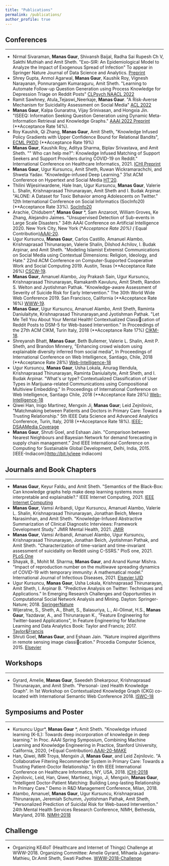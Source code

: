```yaml
---
title: "Publications"
permalink: /publications/
author_profile: true
---
```


## Conferences
---
* Nirmal Sivaraman, **Manas Gaur**, Shivansh Baijal, Radha Sai Rupesh Ch V, Sakthi Muthiah and Amit Sheth. "Exo-SIR: An Epidemiological Model to Analyze the Impact of Exogenous Spread of Infection" To appear in Springer Nature Journal of Data Science and Analytics. [Preprint](https://arxiv.org/abs/2205.01325)
* Shrey Gupta, Anmol Agarwal, **Manas Gaur**, Kaushik Roy, Vignesh Narayanan, Ponnurangam Kumaraguru, Amit Sheth. "Learning to Automate Follow-up Question Generation using Process Knowledge for Depression Triage on Reddit Posts" [CLPsych NAACL 2022](https://www.researchgate.net/publication/360779529_Learning_to_Automate_Follow-up_Question_Generation_using_Process_Knowledge_for_Depression_Triage_on_Reddit_Posts)
* Ramit Sawhney, Atula_Tejaswi_Neerkaje, **Manas Gaur**.  "A Risk-Averse Mechanism for Suicidality Assessment on Social Media" [ACL 2022](https://drive.google.com/file/d/1wr0KwxmSujt2zo-wjDFRAdKe6cPKQTIl/view?usp=sharing)
* **Manas Gaur**, Kalpa Gunaratna, Vijay Srinivasan, and Hongxia Jin. "ISEEQ: Information Seeking Question Generation using Dynamic Meta-Information Retrieval and Knowledge Graphs."  [AAAI 2022 Preprint](https://arxiv.org/abs/2112.07622) (**Acceptance Rate 14%).
* Roy Kaushik, Qi Zhang, **Manas Gaur**, Amit Sheth, "Knowledge Infused Policy Gradients with Upper Confidence Bound for Relational Bandits", [ECML PKDD](https://ala2021.vub.ac.be/papers/ALA2021_paper_36.pdf) (**Acceptance Rate 19%)
* **Manas Gaur**, Kaushik Roy, Aditya Sharma, Biplav Srivastava, and Amit Sheth. "" Who can help me?": Knowledge Infused Matching of Support Seekers and Support Providers during COVID-19 on Reddit." International Conference on Healthcare Informatics, 2021. [ICHI Preprint](https://arxiv.org/abs/2105.06398)
* **Manas Gaur**, Ugur Kursuncu, Amit Sheth, Ruwan Wickramarachchi, and Shweta Yadav. "Knowledge-infused Deep Learning." 31st ACM Conference on Hypertext and Social Media [HT'20](https://dl.acm.org/doi/abs/10.1145/3372923.3404862). 
* Thilini Wijesiriwardene, Hale Inan, Ugur Kursuncu, **Manas Gaur**, Valerie L. Shalin, Krishnaprasad Thirunarayan, Amit Sheth and I. Budak Arpinar. "ALONE: A Dataset for Toxic Behavior among Adolescents on Twitter." 12th International Conference on Social Informatics (SocInfo20) (**Acceptance Rate 33%). [SocInfo20](https://link.springer.com/chapter/10.1007/978-3-030-60975-7_31)
* Arachie, Chidubem*, **Manas Gaur** *, Sam Anzaroot, William Groves, Ke Zhang, Alejandro Jaimes. "Unsupervised Detection of Sub-events in Large Scale Disasters." 34th AAAI Conference on Artificial Intelligence 2020.
New York City, New York (**Acceptance Rate 20%) (* Equal Contribution)[AAAI-20](http://bit.ly/AAAI20).
* Ugur Kursuncu, **Manas Gaur**, Carlos Castillo, Amanuel Alambo, Krishnaprasad Thirunarayan, Valerie Shalin,
Dilshod Achilov, I. Budak Arpinar, and Amit Sheth. "Modeling Islamist Extremist Communications on Social Media using Contextual Dimensions: Religion, Ideology, and Hate." 22nd ACM Conference on Computer-Supported
Cooperative Work and Social Computing 2019. Austin, Texas (**Acceptance Rate 26%) [CSCW-19](http://bit.ly/MCSCW).
* **Manas Gaur**, Amanuel Alambo, Joy Prakash Sain, Ugur Kursuncu, Krishnaprasad Thirunarayan, Ramakanth Kavuluru, Amit Sheth, Randon S. Welton and Jyotishman Pathak. "Knowledge-aware Assessment of Severity of Suicide Risk for Early Intervention." The 30th World Wide Web Conference 2019. San Francisco, California (**Acceptance Rate 16%) [WWW-19](http://bit.ly/W3Conf).
* **Manas Gaur**, Ugur Kursuncu, Amanuel Alambo, Amit Sheth, Raminta Daniulaityte, Krishnaprasad Thirunarayan,and Jyotishman Pathak. "Let Me Tell You About Your Mental Health! Contextualized Classication of Reddit Posts to DSM-5 for Web-based Intervention." In Proceedings of the 27th ACM CIKM, Turin Italy, 2018 (**Acceptance Rate 17%) [CIKM-18](http://bit.ly/confcikm2018).
* Shreyansh Bhatt, **Manas Gaur**, Beth Bullemer, Valerie L. Shalin, Amit P. Sheth, and Brandon Minnery, "Enhancing crowd wisdom using explainable diversity inferred from social media", In Proceedings of International
Conference on Web Intelligence, Santiago, Chile, 2018 (**Acceptance Rate 28%) [Web-Intelligence-18](http://bit.ly/WebIntel)
* Ugur Kursuncu, **Manas Gaur**, Usha Lokala, Anurag Illendula, Krishnaprasad Thirunarayan, Raminta Daniulaityte, Amit Sheth, and I. Budak Arpinar. "What's ur type? Contextualized Classification of User Types in Marijuana-related Communications using Compositional Multiview Embedding." In Proceedings of International Conference on Web Intelligence, Santiago Chile, 2018 (**Acceptance Rate 28%) [Web-Intelligence-18](http://bit.ly/webintel2)
* Qiwei Han, Inigo Martinez, Mengxin Ji, **Manas Gaur**; Leid Zejnilovic, "Matchmaking between Patients and Doctors in Primary Care: Toward a Trusting Relationship." 5th IEEE Data Science and Advanced Analytics Conference, Turin, Italy, 2018 (**Acceptance Rate 18%). [IEEE-DSAA](http://bit.ly/ieeedsaa)[Media Coverage](http://bit.ly/DSSG-venture-beat)
* **Manas Gaur**, Shruti Goel, and Eshaan Jain. "Comparison between Nearest Neighbours and Bayesian Network for demand forecasting in supply chain management." 2nd IEEE International Conference on Computing for Sustainable Global Development, Delhi, India, 2015. [IEEE-Indiacom](http://bit.ly/ieee indiacom)

## Journals and Book Chapters
---
* **Manas Gaur**, Keyur Faldu, and Amit Sheth. "Semantics of the Black-Box: Can knowledge graphs help make deep learning systems more interpretable and explainable?." IEEE Internet Computing, 2021. [IEEE Internet Computing](https://ieeexplore.ieee.org/abstract/document/9357868)
* **Manas Gaur**, Vamsi Aribandi, Ugur Kursuncu, Amanuel Alambo, Valerie L. Shalin, Krishnaprasad Thirunarayan, Jonathan Beich, Meera Narasimhan, and Amit Sheth. "Knowledge-Infused Abstractive Summarization of Clinical Diagnostic Interviews: Framework Development Study." JMIR Mental Health, 2021. [JMIR](https://mental.jmir.org/2021/5/e20865/)
* **Manas Gaur**, Vamsi Aribandi, Amanuel Alambo, Ugur Kursuncu, Krishnaprasad Thirunarayan, Jonathan Beich, Jyotishman Pathak, and Amit Sheth. "Characterization of time-variant and time-invariant assessment of suicidality on Reddit using C-SSRS." PloS one, 2021. [PLoS One](https://journals.plos.org/plosone/article?id=10.1371/journal.pone.0250448)
* Shayak, B., Mohit M. Sharma, **Manas Gaur**, and Anand Kumar Mishra. "Impact of reproduction number on the multiwave spreading dynamics of COVID-19 with temporary immunity: A mathematical model." International Journal of Infectious Diseases, 2021. [Elsevier IJID](https://www.sciencedirect.com/science/article/pii/S120197122100028X)
* Ugur Kursuncu, **Manas Gaur**, Usha Lokala, Krishnaprasad Thirunarayan, Amit Sheth, I. Arpinar B. "Predictive Analysis on Twitter: Techniques and Applications." In Emerging Research Challenges and Opportunities in Computational Social Network Analysis and Mining. Dayton: Springer-Nature; 2018. [SpringerNature](http://bit.ly/twitter_prediction)
* Wijeratne, S., Sheth, A., Bhatt, S., Balasuriya, L., Al-Olimat, H.S., **Manas Gaur**, Yazdavar, A., and Thirunarayan K., "Feature Engineering for Twitter-based Applications", In Feature Engineering for Machine Learning and Data Analytics Book: Taylor and Francis; 2017. [Taylor&Francis](https://pdfs.semanticscholar.org/8d58/fe45f099da0ca72dca7829a1cd0c21e7b46c.pdf)
* Shruti Goel, **Manas Gaur**, and Eshaan Jain. "Nature inspired algorithms in remote sensing image classication." Procedia Computer Science, 2015. [Elsevier](http://bit.ly/pelsevier)


## Workshops
***

* Gyrard, Amelie, **Manas Gaur**, Saeedeh Shekarpour, Krishnaprasad Thirunarayan, and Amit Sheth. "Personal-
ized Health Knowledge Graph". In 1st Workshop on Contextualized Knowledge Graph (CKG) co-located with
International Semantic Web Conference 2018. [ISWC-18](http://bit.ly/iswc_conf)


## Symposiums and Poster
---

* Kursuncu Ugur*, **Manas Gaur** *, Amit Sheth. "Knowledge infused learning (K-IL): Towards deep incorporation of knowledge in deep learning." In Proc. AAAI Spring Symposium, Combining Machine Learning and Knowledge Engineering in Practice, Stanford University, California, 2020, (*Equal Contribution).[AAAI-20-MAKE](http://bit.ly/AAAI-MAKE)
* Han, Qiwei, IMR Troya, Mengxin Ji, **Manas Gaur**, and Leid Zejnilovic. "A Collaborative Filtering Recommender
System in Primary Care: Towards a Trusting Patient-Doctor Relationship." In 6th IEEE International Conference on Healthcare Informatics, NY, USA, 2018. [ICHI-2018](https://ieeexplore.ieee.org/abstract/document/8419395/)
* Zejnilovic, Leid, Han, Qiwei, Martinez, Inigo, Ji, Mengxin, **Manas Gaur**, "Intelligent Doctor-Patient Matching: Building Long-lasting Relationship In Primary Care." Demo in R&D Management Conference, Milan, 2018.
* Alambo, Amanuel, **Manas Gaur**, Ugur Kursuncu, Krishnaprasad Thirunarayan, Jeremiah Schumm, Jyotishman
Pathak, Amit Sheth, "Personalized Prediction of Suicidal Risk for Web-based Intervention." 24th Mental Health
Services Research Conference, NIMH, Bethesda, Maryland, 2018. [NIMH-2018](https://corescholar.libraries.wright.edu/knoesis/1156/)

## Challenge
---

* Organizing KE4IoT (Healthcare and Internet of Things) Challenge at WWW-2018. Organizing Committee: Amelie Gyrard, Mihaela Juganaru-Mathieu, Dr.Amit Sheth, Swati Padhee. [WWW-2018-Challenge](http://bit.ly/WWW2018)